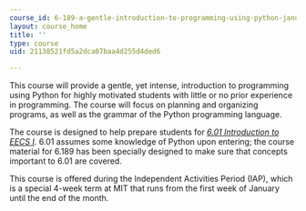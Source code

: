 ```yaml
---
course_id: 6-189-a-gentle-introduction-to-programming-using-python-january-iap-2011
layout: course_home
title: ''
type: course
uid: 21138521fd5a2dca07baa4d255d4ded6

---
```

This course will provide a gentle, yet intense, introduction to programming using Python for highly motivated students with little or no prior experience in programming. The course will focus on planning and organizing programs, as well as the grammar of the Python programming language.

The course is designed to help prepare students for [_6.01 Introduction to EECS I_](/courses/6-01sc-introduction-to-electrical-engineering-and-computer-science-i-spring-2011). 6.01 assumes some knowledge of Python upon entering; the course material for 6.189 has been specially designed to make sure that concepts important to 6.01 are covered.

This course is offered during the Independent Activities Period (IAP), which is a special 4-week term at MIT that runs from the first week of January until the end of the month.
